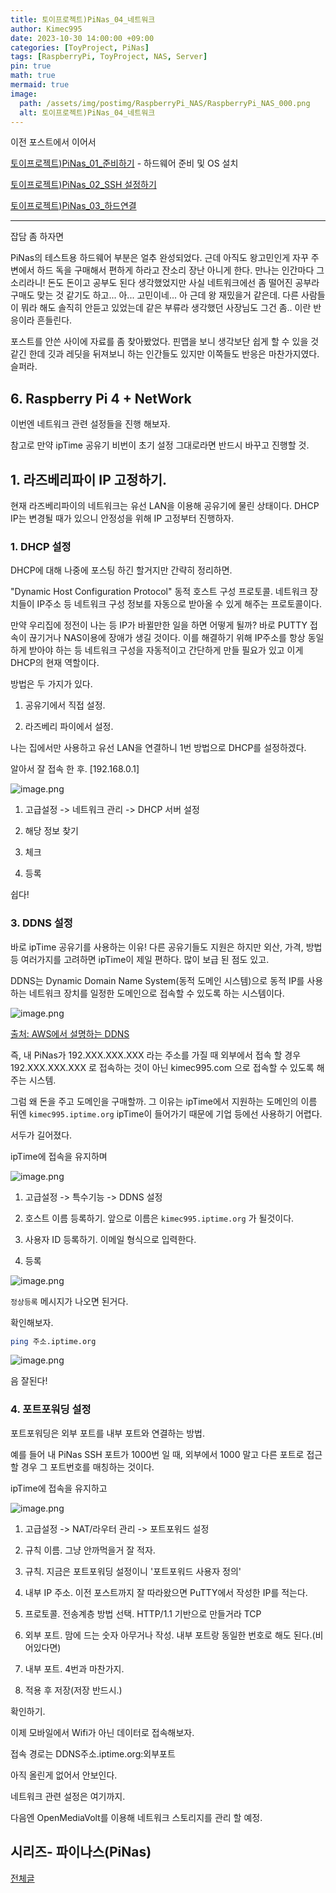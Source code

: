 ```yaml
---
title: 토이프로젝트)PiNas_04_네트워크
author: Kimec995
date: 2023-10-30 14:00:00 +09:00
categories: [ToyProject, PiNas]
tags: [RaspberryPi, ToyProject, NAS, Server]
pin: true
math: true
mermaid: true
image: 
  path: /assets/img/postimg/RaspberryPi_NAS/RaspberryPi_NAS_000.png
  alt: 토이프로젝트)PiNas_04_네트워크
---
```

이전 포스트에서 이어서

[토이프로젝트)PiNas_01_준비하기](https://kimec995.github.io/posts/PiNas01/) - 하드웨어 준비 및 OS 설치

[토이프로젝트)PiNas_02_SSH 설정하기](https://kimec995.github.io/posts/PiNas02/)

[토이프로젝트)PiNas_03_하드연결](https://kimec995.github.io/posts/PiNas03/)

---
잡담 좀 하자면

PiNas의 테스트용 하드웨어 부분은 얼추 완성되었다. 근데 아직도 왕고민인게 자꾸 주변에서 하드 독을 구매해서 편하게 하라고 잔소리 장난 아니게 한다. 만나는 인간마다 그 소리라니! 돈도 돈이고 공부도 된다 생각했었지만 사실 네트워크에선 좀 떨어진 공부라 구매도 맞는 것 같기도 하고... 아... 고민이네... 아 근데 왕 재밌을거 같은데. 다른 사람들이 뭐라 해도 솔직히 안듣고 있었는데 같은 부류라 생각했던 사장님도 그건 좀.. 이란 반응이라 흔들린다.

포스트를 안쓴 사이에 자료를 좀 찾아봤었다. 핀맵을 보니 생각보단 쉽게 할 수 있을 것 같긴 한데 깃과 레딧을 뒤져보니 하는 인간들도 있지만 이쪽들도 반응은 마찬가지였다. 슬퍼라.

## 6. Raspberry Pi 4 + NetWork

이번엔 네트워크 관련 설정들을 진행 해보자.

참고로 만약 ipTime 공유기 비번이 초기 설정 그대로라면 반드시 바꾸고 진행할 것.

## 1. 라즈베리파이 IP 고정하기.

현재 라즈베리파이의 네트워크는 유선 LAN을 이용해 공유기에 물린 상태이다. DHCP IP는 변경될 때가 있으니 안정성을 위해 IP 고정부터 진행하자.

### 1. DHCP 설정

DHCP에 대해 나중에 포스팅 하긴 할거지만 간략히 정리하면.

"Dynamic Host Configuration Protocol" 동적 호스트 구성 프로토콜. 네트워크 장치들이 IP주소 등 네트워크 구성 정보를 자동으로 받아올 수 있게 해주는 프로토콜이다. 

만약 우리집에 정전이 나는 등 IP가 바뀔만한 일을 하면 어떻게 될까? 바로 PUTTY 접속이 끊기거나 NAS이용에 장애가 생길 것이다. 이를 해결하기 위해 IP주소를 항상 동일하게 받아야 하는 등 네트워크 구성을 자동적이고 간단하게 만들 필요가 있고 이게 DHCP의 현재 역할이다.

방법은 두 가지가 있다.

1. 공유기에서 직접 설정.

2. 라즈베리 파이에서 설정.

나는 집에서만 사용하고 유선 LAN을 연결하니 1번 방법으로 DHCP를 설정하겠다.

알아서 잘 접속 한 후.
[192.168.0.1]

![image.png](\assets\img\postimg\RaspberryPi_NAS\RaspberryPi_NAS_34.png)

1. 고급설정 -> 네트워크 관리 -> DHCP 서버 설정

2. 해당 정보 찾기

3. 체크

4. 등록

쉽다!

### 3. DDNS 설정

바로 ipTime 공유기를 사용하는 이유! 다른 공유기들도 지원은 하지만 외산, 가격, 방법 등 여러가지를 고려하면 ipTime이 제일 편하다. 많이 보급 된 점도 있고.

DDNS는 Dynamic Domain Name System(동적 도메인 시스템)으로 동적 IP를 사용하는 네트워크 장치를 일정한 도메인으로 접속할 수 있도록 하는 시스템이다.

![image.png](\assets\img\postimg\RaspberryPi_NAS\RaspberryPi_NAS_35.png)


[출처: AWS에서 설명하는 DDNS](https://aws.amazon.com/ko/what-is/dynamic-dns/)

즉, 내 PiNas가 192.XXX.XXX.XXX 라는 주소를 가질 때 외부에서 접속 할 경우 192.XXX.XXX.XXX 로 접속하는 것이 아닌 kimec995.com 으로 접속할 수 있도록 해주는 시스템.

그럼 왜 돈을 주고 도메인을 구매할까. 그 이유는 ipTime에서 지원하는 도메인의 이름 뒤엔 `kimec995.iptime.org` ipTime이 들어가기 때문에 기업 등에선 사용하기 어렵다.

서두가 길어졌다.

ipTime에 접속을 유지하며

![image.png](\assets\img\postimg\RaspberryPi_NAS\RaspberryPi_NAS_36.png)

1. 고급설정 -> 특수기능 -> DDNS 설정

2. 호스트 이름 등록하기. 앞으로 이름은 `kimec995.iptime.org` 가 될것이다.

3. 사용자 ID 등록하기. 이메일 형식으로 입력한다.

4. 등록

![image.png](\assets\img\postimg\RaspberryPi_NAS\RaspberryPi_NAS_37.png)

`정상등록` 메시지가 나오면 된거다.

확인해보자.

```bash
ping 주소.iptime.org
```

![image.png](\assets\img\postimg\RaspberryPi_NAS\RaspberryPi_NAS_38.png)

음 잘된다!

### 4. 포트포워딩 설정

포트포워딩은 외부 포트를 내부 포트와 연결하는 방법.

예를 들어 내 PiNas SSH 포트가 1000번 일 때, 외부에서 1000 말고 다른 포트로 접근할 경우 그 포트번호를 매칭하는 것이다.

ipTime에 접속을 유지하고

![image.png](\assets\img\postimg\RaspberryPi_NAS\RaspberryPi_NAS_39.png)

1. 고급설정 -> NAT/라우터 관리 -> 포트포워드 설정

2. 규칙 이름. 그냥 안까먹을거 잘 적자.

3. 규칙. 지금은 포트포워딩 설정이니 '포트포워드 사용자 정의'

4. 내부 IP 주소. 이전 포스트까지 잘 따라왔으면 PuTTY에서 작성한 IP를 적는다.

5. 프로토콜. 전송계층 방법 선택. HTTP/1.1 기반으로 만들거라 TCP

6. 외부 포트. 맘에 드는 숫자 아무거나 작성. 내부 포트랑 동일한 번호로 해도 된다.(비어있다면)

7. 내부 포트. 4번과 마찬가지.

8. 적용 후 저장(저장 반드시.)

<!-- ### 5. ipTime 원격 접속 허용

NAS를 사용하는 목적은 외부에서 접속하기 위함이다. 원격 접속을 설정하자.

![image.png](\assets\img\postimg\RaspberryPi_NAS\RaspberryPi_NAS_40.png)

1. 고급설정 -> 보안 기능 -> 공유기 접속 / 보안관리

2. 원격 관리 포트. 위에서 작성한 원격 포트를 입력하자.

3. 적용! -->

확인하기.

이제 모바일에서 Wifi가 아닌 데이터로 접속해보자.

접속 경로는 DDNS주소.iptime.org:외부포트

아직 올린게 없어서 안보인다.

네트워크 관련 설정은 여기까지.

다음엔 OpenMediaVolt를 이용해 네트워크 스토리지를 관리 할 예정.

## 시리즈- 파이나스(PiNas)

[전체글](https://kimec995.github.io/categories/pinas/)